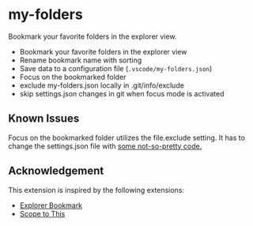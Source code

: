 # my-folders

Bookmark your favorite folders in the explorer view.

- Bookmark your favorite folders in the explorer view
- Rename bookmark name with sorting
- Save data to a configuration file (`.vscode/my-folders.json`)
- Focus on the bookmarked folder
- exclude my-folders.json locally in .git/info/exclude
- skip settings.json changes in git when focus mode is activated

## Known Issues

Focus on the bookmarked folder utilizes the file.exclude setting. It has to change the settings.json file with [some not-so-pretty code.](https://github.com/microsoft/vscode/issues/869)

## Acknowledgement

This extension is inspired by the following extensions:

- [Explorer Bookmark](https://github.com/UrosVuj/Explorer-Bookmark)
- [Scope to This](https://github.com/rhalaly/scope-to-this-vscode)
